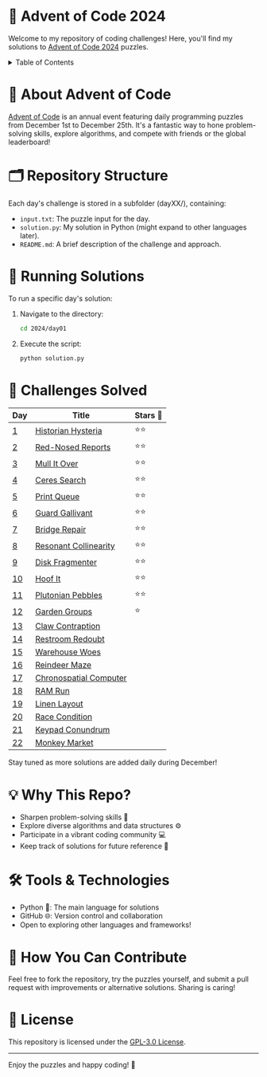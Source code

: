 # 🎄 Advent of Code 2024

Welcome to my repository of coding challenges! Here, you'll find my solutions to [Advent of Code 2024](https://adventofcode.com/2024) puzzles.

<details>

<summary>Table of Contents</summary>

- [🎄 Advent of Code 2024](#-advent-of-code-2024)
- [📜 About Advent of Code](#-about-advent-of-code)
- [🗂️ Repository Structure](#️-repository-structure)
- [🚀 Running Solutions](#-running-solutions)
- [🧩 Challenges Solved](#-challenges-solved)
- [💡 Why This Repo?](#-why-this-repo)
- [🛠️ Tools \& Technologies](#️-tools--technologies)
- [🌟 How You Can Contribute](#-how-you-can-contribute)
- [📜 License](#-license)

</details>

# 📜 About Advent of Code

[Advent of Code](https://adventofcode.com) is an annual event featuring daily programming puzzles from December 1st to December 25th. It's a fantastic way to hone problem-solving skills, explore algorithms, and compete with friends or the global leaderboard!

# 🗂️ Repository Structure

Each day's challenge is stored in a subfolder (dayXX/), containing:

- `input.txt`: The puzzle input for the day.
- `solution.py`: My solution in Python (might expand to other languages later).
- `README.md`: A brief description of the challenge and approach.

# 🚀 Running Solutions

To run a specific day's solution:

1. Navigate to the directory:

   ```sh
   cd 2024/day01
   ```

2. Execute the script:

   ```sh
   python solution.py
   ```

# 🧩 Challenges Solved

| Day        | Title                                    | Stars 🌟 |
| ---------- | ---------------------------------------- | ------- |
| [1](./01)  | [Historian Hysteria](./01/README.md)     | ⭐⭐      |
| [2](./02)  | [Red-Nosed Reports](./02/README.md)      | ⭐⭐      |
| [3](./03)  | [Mull It Over](./03/README.md)           | ⭐⭐      |
| [4](./04)  | [Ceres Search](./04/README.md)           | ⭐⭐      |
| [5](./05)  | [Print Queue](./05/README.md)            | ⭐⭐      |
| [6](./06)  | [Guard Gallivant](./06/README.md)        | ⭐⭐      |
| [7](./07)  | [Bridge Repair](./07/README.md)          | ⭐⭐      |
| [8](./08)  | [Resonant Collinearity](./08/README.md)  | ⭐⭐      |
| [9](./09)  | [Disk Fragmenter](./09/README.md)        | ⭐⭐      |
| [10](./10) | [Hoof It](./10/README.md)                | ⭐⭐      |
| [11](./11) | [Plutonian Pebbles](./11/README.md)      | ⭐⭐      |
| [12](./12) | [Garden Groups](./12/README.md)          | ⭐       |
| [13](./13) | [Claw Contraption](./13/README.md)       |         |
| [14](./14) | [Restroom Redoubt](./14/README.md)       |         |
| [15](./15) | [Warehouse Woes](./15/README.md)         |         |
| [16](./16) | [Reindeer Maze](./16/README.md)          |         |
| [17](./17) | [Chronospatial Computer](./17/README.md) |         |
| [18](./18) | [RAM Run](./18/README.md)                |         |
| [19](./19) | [Linen Layout](./19/README.md)           |         |
| [20](./20) | [Race Condition](./20/README.md)         |         |
| [21](./21) | [Keypad Conundrum](./21/README.md)       |         |
| [22](./22) | [Monkey Market](./22/README.md)          |         |


Stay tuned as more solutions are added daily during December!

# 💡 Why This Repo?

- Sharpen problem-solving skills 🧠
- Explore diverse algorithms and data structures ⚙️
- Participate in a vibrant coding community 💻
- Keep track of solutions for future reference 🚀

# 🛠️ Tools & Technologies

- Python 🐍: The main language for solutions
- GitHub 🌐: Version control and collaboration
- Open to exploring other languages and frameworks!

# 🌟 How You Can Contribute

Feel free to fork the repository, try the puzzles yourself, and submit a pull request with improvements or alternative solutions. Sharing is caring!

# 📜 License

This repository is licensed under the [GPL-3.0 License](https://opensource.org/license/GPL-3.0).

---

Enjoy the puzzles and happy coding! 🎉
